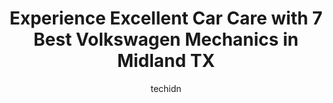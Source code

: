 ---
layout: ampstory
image: https://images.unsplash.com/photo-1632338962846-8319d1e4c0e0?ixlib=rb-4.0.3&ixid=MnwxMjA3fDB8MHxwaG90by1wYWdlfHx8fGVufDB8fHx8&auto=format&fit=crop&w=640&h=853&q=80
author: techidn
featured: false
description: Looking for reliable and skilled Volkswagen Mechanic in Midland TX, USA? Your search ends here with the 7 best Volkswagen Mechanic in town. With their expertise and commitment to delivering 
title: Experience Excellent Car Care with 7 Best Volkswagen Mechanics in Midland TX
cover:
   title: Experience Excellent Car Care with 7 Best Volkswagen Mechanics in Midland TX
   subtitle: Rickpate
   background: https://images.unsplash.com/photo-1632338962846-8319d1e4c0e0?ixlib=rb-4.0.3&ixid=MnwxMjA3fDB8MHxwaG90by1wYWdlfHx8fGVufDB8fHx8&auto=format&fit=crop&w=640&h=853&q=80

pages: 
 - layout: thirds
   top: <h1>#1 Volkswagen of Midland Odessa</h1>
   bottom: "<p>Chris Ortiz was there for me every step of the way! I couldnt be more happy with the service provided & his knowledge of the cars themselves. I came without a vehicle </p>"
   background: https://www.knot35.com/toplist/wp-content/uploads/2023/06/best-volkswagen-mechanic-1-in-midland-tx-1685831051.jpeg
   backgroundblur: true
 - layout: thirds
   top: <h1>#2 Lone Star Automotive</h1>
   bottom: "<p>900 N Loop 250 W, Midland, TX 79703, United States</p>"
   background: https://www.knot35.com/toplist/wp-content/uploads/2023/06/best-volkswagen-mechanic-2-in-midland-tx-1685831052.png
   cta:
      link: https://www.knot35.com/toplist/experience-excellent-car-care-with-7-best-volkswagen-mechanics-in-midland-tx/
      text: Experience Excellent Car Care with 7 Best Volkswagen Mechanics in Midland TX
 - layout: thirds
   top: <h1>#3 E&R Automotive</h1>
   bottom: "<p>311 N Terrell St, Midland, TX 79701, United States</p>"
   background: https://www.knot35.com/toplist/wp-content/uploads/2023/06/best-volkswagen-mechanic-3-in-midland-tx-1685831053.jpeg
   cta:
      link: https://www.knot35.com/toplist/experience-excellent-car-care-with-7-best-volkswagen-mechanics-in-midland-tx/
      text: Experience Excellent Car Care with 7 Best Volkswagen Mechanics in Midland TX
 - layout: thirds
   top: <h1>#4 West Texas Automotive</h1>
   bottom: "<p>4703 Andrews Hwy, Midland, TX 79703, United States</p>"
   background: https://images.unsplash.com/photo-1496096265110-f83ad7f96608?ixlib=rb-4.0.3&ixid=MnwxMjA3fDB8MHxwaG90by1wYWdlfHx8fGVufDB8fHx8&auto=format&fit=crop&w=640&h=853&q=80
   cta:
      link: https://www.knot35.com/toplist/experience-excellent-car-care-with-7-best-volkswagen-mechanics-in-midland-tx/
      text: Experience Excellent Car Care with 7 Best Volkswagen Mechanics in Midland TX
 - layout: thirds
   top: <h1>#5 Wall Street Automotive</h1>
   bottom: "<p>3404 W Wall St, Midland, TX 79701, United States</p>"
   background: https://images.unsplash.com/photo-1541356665065-22676f35dd40?ixlib=rb-4.0.3&ixid=MnwxMjA3fDB8MHxwaG90by1wYWdlfHx8fGVufDB8fHx8&auto=format&fit=crop&w=640&h=853&q=80
   cta:
      link: https://www.knot35.com/toplist/experience-excellent-car-care-with-7-best-volkswagen-mechanics-in-midland-tx/
      text: Experience Excellent Car Care with 7 Best Volkswagen Mechanics in Midland TX
 - layout: thirds
   top: <h1>#6 Laras Automotive</h1>
   bottom: "<p>1302 N Lamesa Rd, Midland, TX 79701, United States</p>"
   background: https://images.unsplash.com/photo-1614648718611-0635f29016cb?ixlib=rb-4.0.3&ixid=MnwxMjA3fDB8MHxwaG90by1wYWdlfHx8fGVufDB8fHx8&auto=format&fit=crop&w=640&h=853&q=80
   cta:
      link: https://www.knot35.com/toplist/experience-excellent-car-care-with-7-best-volkswagen-mechanics-in-midland-tx/
      text: Experience Excellent Car Care with 7 Best Volkswagen Mechanics in Midland TX
 - layout: thirds
   top: <h1>#7 Faith on Wheels</h1>
   bottom: "<p>102 S Lee St, Midland, TX 79701, United States</p>"
   background: https://images.unsplash.com/photo-1613843873231-1447db182f97?ixlib=rb-4.0.3&ixid=MnwxMjA3fDB8MHxwaG90by1wYWdlfHx8fGVufDB8fHx8&auto=format&fit=crop&w=640&h=853&q=80
   cta:
      link: https://www.knot35.com/toplist/experience-excellent-car-care-with-7-best-volkswagen-mechanics-in-midland-tx/
      text: Experience Excellent Car Care with 7 Best Volkswagen Mechanics in Midland TX
 - layout: thirds
   middle: Continue reading...
   background: https://images.unsplash.com/photo-1620421680010-0766ff230392?ixlib=rb-4.0.3&ixid=MnwxMjA3fDB8MHxwaG90by1wYWdlfHx8fGVufDB8fHx8&auto=format&fit=crop&w=640&h=853&q=80
   cta:
      link: https://www.knot35.com/toplist/experience-excellent-car-care-with-7-best-volkswagen-mechanics-in-midland-tx/
      text: Experience Excellent Car Care with 7 Best Volkswagen Mechanics in Midland TX
      
---